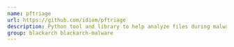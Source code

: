 ```yaml
---
name: pftriage
url: https://github.com/idiom/pftriage
description: Python tool and library to help analyze files during malware triage and analysis.
group: blackarch blackarch-malware
---
```

